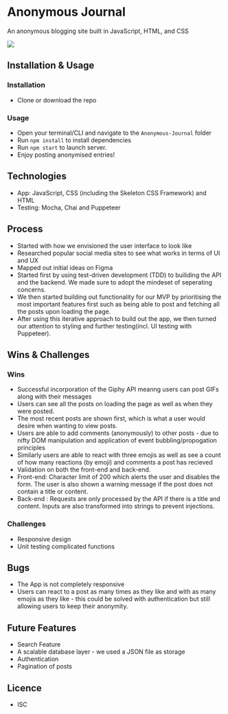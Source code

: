 # Anonymous Journal

An anonymous blogging site built in JavaScript, HTML, and CSS

![](AnonJournalUX.gif)

## Installation & Usage

### Installation

- Clone or download the repo

### Usage

- Open your terminal/CLI and navigate to the `Anonymous-Journal` folder
- Run `npm install` to install dependencies
- Run `npm start` to launch server.
- Enjoy posting anonymised entries!

## Technologies

- App: JavaScript, CSS (including the Skeleton CSS Framework) and HTML
- Testing: Mocha, Chai and Puppeteer

## Process

- Started with how we envisioned the user interface to look like
- Researched popular social media sites to see what works in terms of UI and UX
- Mapped out initial ideas on Figma
- Started first by using test-driven development (TDD) to builiding the API and the backend. We made sure to adopt the mindeset of seperating concerns.
- We then started building out functionality for our MVP by prioritising the most important features first such as being able to post and fetching all the posts upon loading the page.
- After using this iterative approach to build out the app, we then turned our attention to styling and further testing(incl. UI testing with Puppeteer).


## Wins & Challenges

### Wins
- Successful incorporation of the Giphy API meanng users can post GIFs along with their messages
- Users can see all the posts on loading the page as well as when they were posted.
- The most recent posts are shown first, which is what a user would desire when wanting to view posts.
- Users are able to add comments (anonymously) to other posts - due to nifty DOM manipulation and application of event bubbling/propogation principles
- Similarly users are able to react with three emojis as well as see a count of how many reactions (by emoji) and comments a post has recieved
- Validation on both the front-end and back-end.
- Front-end: Character limit of 200 which alerts the user and disables the form. The user is also shown a warning message if the post does not contain a title or content.
- Back-end : Requests are only processed by the API if there is a title and content. Inputs are also transformed into strings to prevent injections.

### Challenges

- Responsive design 
- Unit testing complicated functions

## Bugs

- The App is not completely responsive
- Users can react to a post as many times as they like and with as many emojis as they like - this could be solved with authentication but still allowing users to keep their anonymity.

## Future Features

- Search Feature
- A scalable database layer - we used a JSON file as storage
- Authentication
- Pagination of posts 

## Licence

- ISC



